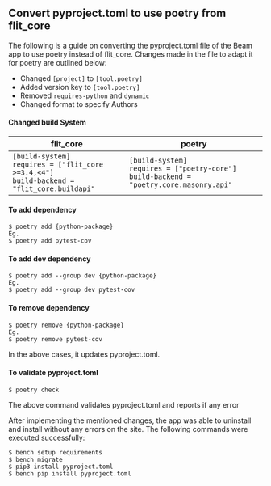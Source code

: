 ## Convert pyproject.toml to use poetry from flit_core

The following is a guide on converting the pyproject.toml file of the Beam app to use poetry instead of flit_core. Changes made in the file to adapt it for poetry are outlined below:

 - Changed `[project]` to `[tool.poetry]`
 - Added version key to `[tool.poetry]`
 - Removed `requires-python` and `dynamic`
 - Changed format to specify Authors

#### Changed build System

| flit_core | poetry |
| --- | --- |
| ```[build-system]```<br>```requires = ["flit_core >=3.4,<4"]```<br>```build-backend = "flit_core.buildapi"``` | ```[build-system]```<br>```requires = ["poetry-core"]```<br>```build-backend = "poetry.core.masonry.api"```|

#### To add dependency
```
$ poetry add {python-package}
Eg.
$ poetry add pytest-cov
```

#### To add dev dependency
```
$ poetry add --group dev {python-package}
Eg.
$ poetry add --group dev pytest-cov
```

#### To remove dependency
```
$ poetry remove {python-package}
Eg.
$ poetry remove pytest-cov
```

In the above cases, it updates pyproject.toml.

#### To validate pyproject.toml
```
$ poetry check
```

The above command validates pyproject.toml and reports if any error

After implementing the mentioned changes, the app was able to uninstall and install without any errors on the site. The following commands were executed successfully:
```
$ bench setup requirements
$ bench migrate
$ pip3 install pyproject.toml
$ bench pip install pyproject.toml
```
